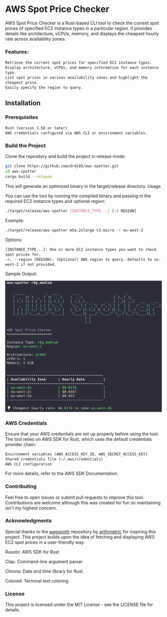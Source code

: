 # AWS Spot Price Checker

AWS Spot Price Checker is a Rust-based CLI tool to check the current spot prices of specified EC2 instance types in a particular region. It provides details like architecture, vCPUs, memory, and displays the cheapest hourly rate across availability zones.

### Features:

    Retrieve the current spot prices for specified EC2 instance types.
    Display architecture, vCPUs, and memory information for each instance type.
    List spot prices in various availability zones and highlight the cheapest price.
    Easily specify the region to query.

## Installation
### Prerequisites

    Rust (version 1.58 or later)
    AWS credentials configured via AWS CLI or environment variables.

### Build the Project

Clone the repository and build the project in release mode:

```bash
git clone https://github.com/drdj85/aws-spotter.git
cd aws-spotter
cargo build --release
```

This will generate an optimized binary in the target/release directory.
Usage

You can use the tool by running the compiled binary and passing in the required EC2 instance types and optional region:

```bash
./target/release/aws-spotter [INSTANCE_TYPE...] [-r REGION]
```
Example:

```bash
./target/release/aws-spotter m5a.2xlarge t3.micro -r eu-west-2
```

Options:

    [INSTANCE_TYPE...]: One or more EC2 instance types you want to check spot prices for.
    -r, --region [REGION]: (Optional) AWS region to query. Defaults to us-west-2 if not provided.

Sample Output:

![image](./sample.png)


### AWS Credentials

Ensure that your AWS credentials are set up properly before using the tool. The tool relies on AWS SDK for Rust, which uses the default credentials provider chain:

    Environment variables (AWS_ACCESS_KEY_ID, AWS_SECRET_ACCESS_KEY)
    Shared credentials file (~/.aws/credentials)
    AWS CLI configuration

For more details, refer to the AWS SDK Documentation.


### Contributing

Feel free to open issues or submit pull requests to improve this tool. Contributions are welcome although this was created for fun so maintaining isn't my highest concern.

### Acknowledgments

Special thanks to the [awespottr](https://github.com/arithmetric/awespottr) repository by [arithmetric](https://github.com/arithmetric) for inspiring this project. 
This project builds upon the idea of fetching and displaying AWS EC2 spot prices in a user-friendly way.

Rusoto: AWS SDK for Rust

Clap: Command-line argument parser

Chrono: Date and time library for Rust

Colored: Terminal text coloring

### License

This project is licensed under the MIT License - see the LICENSE file for details.